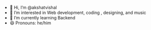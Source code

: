 - 👋 Hi, I’m @akshatvishal
- 👀 I’m interested in Web development, coding , designing, and music
- 🌱 I’m currently learning Backend
- 😄 Pronouns: he/him
